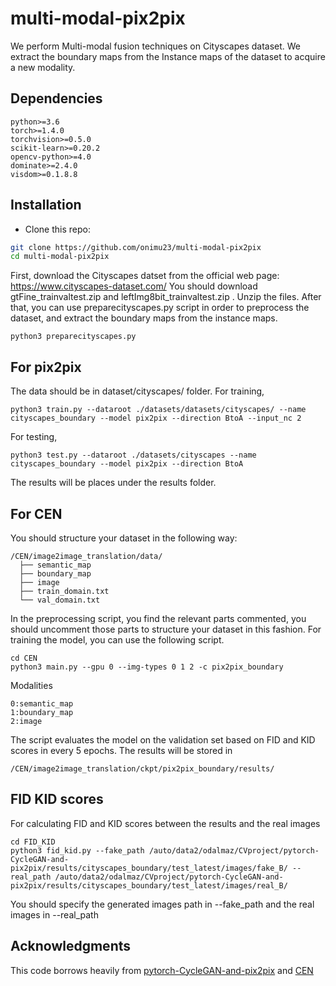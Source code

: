 # multi-modal-pix2pix
We perform Multi-modal fusion techniques on Cityscapes dataset.
We extract the boundary maps from the Instance maps of the dataset to acquire a new modality.
## Dependencies

```
python>=3.6
torch>=1.4.0
torchvision>=0.5.0
scikit-learn>=0.20.2
opencv-python>=4.0
dominate>=2.4.0
visdom>=0.1.8.8
```
## Installation
- Clone this repo:
```bash
git clone https://github.com/onimu23/multi-modal-pix2pix
cd multi-modal-pix2pix
```
First, download the Cityscapes datset from the official web page: https://www.cityscapes-dataset.com/
You should download gtFine_trainvaltest.zip and leftImg8bit_trainvaltest.zip . Unzip the files.
After that, you can use preparecityscapes.py script in order to preprocess the dataset, and extract the boundary maps from the instance maps.
```
python3 preparecityscapes.py 
```
## For pix2pix
The data should be in dataset/cityscapes/ folder.
For training,
```
python3 train.py --dataroot ./datasets/datasets/cityscapes/ --name cityscapes_boundary --model pix2pix --direction BtoA --input_nc 2
```
For testing,
```
python3 test.py --dataroot ./datasets/cityscapes --name cityscapes_boundary --model pix2pix --direction BtoA
```
The results will be places under the results folder.

## For CEN
You should structure your dataset in the following way:
```
/CEN/image2image_translation/data/
  ├── semantic_map 
  ├── boundary_map  
  ├── image   
  ├── train_domain.txt    
  └── val_domain.txt
```
In the preprocessing script, you find the relevant parts commented, you should uncomment those parts to structure your dataset in this fashion.
For training the model, you can use the following script.
```
cd CEN
python3 main.py --gpu 0 --img-types 0 1 2 -c pix2pix_boundary
```
Modalities
```
0:semantic_map
1:boundary_map
2:image
```
The script evaluates the model on the validation set based on FID and KID scores in every 5 epochs. The results will be stored in
```
/CEN/image2image_translation/ckpt/pix2pix_boundary/results/
```

## FID KID scores
For calculating FID and KID scores between the results and the real images
```
cd FID_KID
python3 fid_kid.py --fake_path /auto/data2/odalmaz/CVproject/pytorch-CycleGAN-and-pix2pix/results/cityscapes_boundary/test_latest/images/fake_B/ --real_path /auto/data2/odalmaz/CVproject/pytorch-CycleGAN-and-pix2pix/results/cityscapes_boundary/test_latest/images/real_B/
```
You should specify the generated images path in --fake_path and the real images in --real_path
## Acknowledgments
This code borrows heavily from [pytorch-CycleGAN-and-pix2pix](https://github.com/junyanz/pytorch-CycleGAN-and-pix2pix) and [CEN](https://github.com/yikaiw/CEN)
